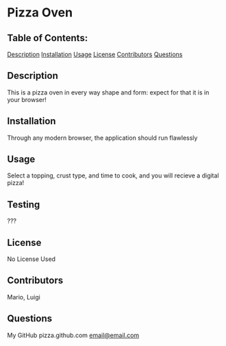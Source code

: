 
# Pizza Oven

## Table of Contents:

[Description](#description)
[Installation](#installation)
[Usage](#usage)
[License](#license)
[Contributors](#contributors) 
[Questions](#questions)

## Description

This is a pizza oven in every way shape and form: expect for that it is in your browser!

## Installation

Through any modern browser, the application should run flawlessly

## Usage

Select a topping, crust type, and time to cook, and you will recieve a digital pizza!

## Testing

???

## License

No License Used

## Contributors

Mario, Luigi

## Questions

My GitHub
pizza.github.com
email@email.com
    